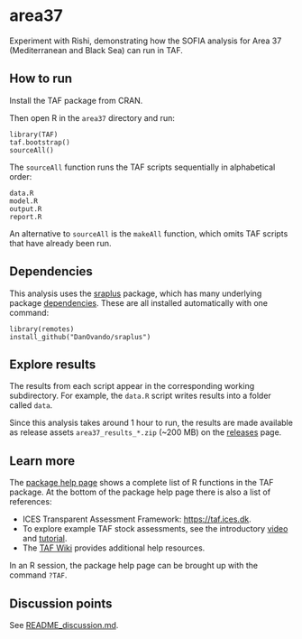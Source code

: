 # area37

Experiment with Rishi, demonstrating how the SOFIA analysis for Area 37
(Mediterranean and Black Sea) can run in TAF.

## How to run

Install the TAF package from CRAN.

Then open R in the `area37` directory and run:

```
library(TAF)
taf.bootstrap()
sourceAll()
```

The `sourceAll` function runs the TAF scripts sequentially in alphabetical
order:

```
data.R
model.R
output.R
report.R
```

An alternative to `sourceAll` is the `makeAll` function, which omits TAF scripts
that have already been run.

## Dependencies

This analysis uses the [sraplus](https://github.com/DanOvando/sraplus) package,
which has many underlying package [dependencies](README_dependencies.md). These are all
installed automatically with one command:

```
library(remotes)
install_github("DanOvando/sraplus")
```

## Explore results

The results from each script appear in the corresponding working subdirectory.
For example, the `data.R` script writes results into a folder called `data`.

Since this analysis takes around 1 hour to run, the results are made available
as release assets `area37_results_*.zip` (~200 MB) on the
[releases](https://github.com/arni-magnusson/area37/releases) page.

## Learn more

The [package help page](https://rdrr.io/cran/TAF/man/TAF-package.html) shows a
complete list of R functions in the TAF package. At the bottom of the package
help page there is also a list of references:

- ICES Transparent Assessment Framework: https://taf.ices.dk.
- To explore example TAF stock assessments, see the introductory
  [video](https://www.youtube.com/watch?v=FweJbr9hfdY) and
  [tutorial](https://github.com/ices-taf/doc/tree/master/tutorial-1/README.md).
- The [TAF Wiki](https://github.com/ices-taf/doc/wiki) provides additional help
  resources.

In an R session, the package help page can be brought up with the command
`?TAF`.

## Discussion points

See [README_discussion.md](README_discussion.md).
